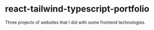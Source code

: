 # react-tailwind-typescript-portfolio
Three projects of websites that I did with some frontend technologies.
